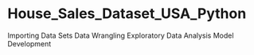 # House_Sales_Dataset_USA_Python
Importing Data Sets
Data Wrangling
Exploratory Data Analysis
Model Development

